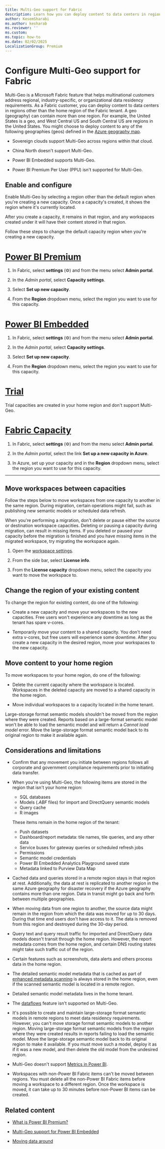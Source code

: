 ```yaml
---
title: Multi-Geo support for Fabric
description: Learn how you can deploy content to data centers in regions other than the home region of the Fabric tenant.
author: KesemSharabi
ms.author: kesharab
ms.reviewer: ''
ms.custom:
ms.topic: how-to
ms.date: 02/02/2025
LocalizationGroup: Premium
---
```


# Configure Multi-Geo support for Fabric

Multi-Geo is a Microsoft Fabric feature that helps multinational customers address regional, industry-specific, or organizational data residency requirements. As a Fabric customer, you can deploy content to data centers in regions other than the home region of the Fabric tenant. A geo (geography) can contain more than one region. For example, the United States is a geo, and West Central US and South Central US are regions in the United States. You might choose to deploy content to any of the following geographies (geos) defined in the [Azure geography map](https://azure.microsoft.com/global-infrastructure/geographies/).

* Sovereign clouds support Multi-Geo across regions within that cloud.

* China North doesn't support Multi-Geo.

* Power BI Embedded supports Multi-Geo.

* Power BI Premium Per User (PPU) isn't supported for Multi-Geo.

## Enable and configure

Enable Multi-Geo by selecting a region other than the default region when you're creating a new capacity. Once a capacity's created, it shows the region where it's currently located.

After you create a capacity, it remains in that region, and any workspaces created under it will have their content stored in that region. 

Follow these steps to change the default capacity region when you're creating a new capacity.

# [Power BI Premium](#tab/power-bi-premium)

1. In Fabric, select **settings** (&#9881;) and from the menu select **Admin portal**.

2. In the *Admin portal*, select **Capacity settings**.

3. Select **Set up new capacity**.

4. From the **Region** dropdown menu, select the region you want to use for this capacity.

# [Power BI Embedded](#tab/power-bi-embedded)

1. In Fabric, select **settings** (&#9881;) and from the menu select **Admin portal**.

2. In the *Admin portal*, select **Capacity settings**.

3. Select **Set up new capacity**.

4. From the **Region** dropdown menu, select the region you want to use for this capacity.

# [Trial](#tab/trial)

Trial capacities are created in your home region and don't support Multi-Geo.

# [Fabric Capacity](#tab/fabric-capacity)

1. In Fabric, select **settings** (&#9881;) and from the menu select **Admin portal**.

2. In the *Admin portal*, select the link **Set up a new capacity in Azure**.

3. In Azure, set up your capacity and in the **Region** dropdown menu, select the region you want to use for this capacity.

---

## Move workspaces between capacities

Follow the steps below to move workspaces from one capacity to another in the same region. During migration, certain operations might fail, such as publishing new semantic models or scheduled data refresh.

When you're performing a migration, don't delete or pause either the source or destination workspace capacities. Deleting or pausing a capacity during migration, can result in missing items. If you deleted or paused your capacity before the migration is finished and you have missing items in the migrated workspace, try migrating the workspace again.

1. Open the [workspace settings](../fundamentals/workspaces.md#workspace-settings).

2. From the side bar, select **License info**.

3. From the **License capacity** dropdown menu, select the capacity you want to move the workspace to.

## Change the region of your existing content

To change the region for existing content, do one of the following:

* Create a new capacity and move your workspaces to the new capacities. Free users won't experience any downtime as long as the tenant has spare v-cores.

* Temporarily move your content to a shared capacity. You don't need extra v-cores, but free users will experience some downtime. After you create a new capacity in the desired region, move your workspaces to the new capacity.

## Move content to your home region

To move workspaces to your home region, do one of the following:

* Delete the current capacity where the workspace is located. Workspaces in the deleted capacity are moved to a shared capacity in the home region.

* Move individual workspaces to a capacity located in the home tenant.

Large-storage format semantic models shouldn't be moved from the region where they were created. Reports based on a large-format semantic model won't be able to load the semantic model and will return a *Cannot load model* error. Move the large-storage format semantic model back to its original region to make it available again.

## Considerations and limitations

* Confirm that any movement you initiate between regions follows all corporate and government compliance requirements prior to initiating data transfer.

* When you're using Multi-Geo, the following items are stored in the region that isn't your home region:
    * SQL databases
    * Models (*.ABF* files) for import and DirectQuery semantic models
    * Query cache
    * R images

    These items remain in the home region of the tenant:
    * Push datasets
    * Dashboard/report metadata: tile names, tile queries, and any other data
    * Service buses for gateway queries or scheduled refresh jobs
    * Permissions
    * Semantic model credentials
    * Power BI Embedded Analytics Playground saved state
    * Metadata linked to Purview Data Map

* Cached data and queries stored in a remote region stays in that region at rest. Additionally, the data at rest is replicated to another region in the same Azure geography for disaster recovery if the Azure geography contains more than one region. Data in transit might go back and forth between multiple geographies.

* When moving data from one region to another, the source data might remain in the region from which the data was moved for up to 30 days. During that time end users don't have access to it. The data is removed from this region and destroyed during the 30-day period.

* Query text and query result traffic for imported and DirectQuery data models doesn't transit through the home region. However, the report metadata comes from the home region, and certain DNS routing states might take such traffic out of the region.

* Certain features such as screenshots, data alerts and others process data in the home region.

* The detailed semantic model metadata that is cached as part of [enhanced metadata scanning](/power-bi/enterprise/service-admin-metadata-scanning) is always stored in the home region, even if the scanned semantic model is located in a remote region.
  
* Detailed semantic model metadata lives in the home tenant.

* The [dataflows](/power-bi/transform-model/dataflows/dataflows-introduction-self-service) feature isn't supported on Multi-Geo.

* It's possible to create and maintain large-storage format semantic models in remote regions to meet data residency requirements. However, you can't move storage format semantic models to another region. Moving large-storage format semantic models from the region where they were created results in reports failing to load the semantic model. Move the large-storage semantic model back to its original region to make it available. If you must move such a model, deploy it as if it was a new model, and then delete the old model from the undesired region.

* Multi-Geo doesn't support [Metrics in Power BI](/power-bi/create-reports/service-goals-introduction).

* Workspaces with non-Power BI Fabric items can't be moved between regions. You must delete all the non-Power BI Fabric items before moving a workspace to a different region. Once the workspace is moved, it can take up to 30 minutes before non-Power BI items can be created.

## Related content

* [What is Power BI Premium?](/power-bi/enterprise/service-premium-what-is)

* [Multi-Geo support for Power BI Embedded](/power-bi/developer/embedded/embedded-multi-geo)

* [Moving data around](portal-workspaces.md#moving-data-around)
